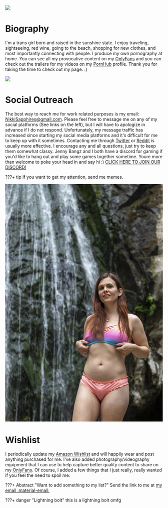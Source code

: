 <img width=700px src="img/banner.jpg"/>

# Biography

I'm a trans girl born and raised in the sunshine state. I enjoy traveling, sightseeing, red wine, going to the beach, shopping for new clothes, and most importantly connecting with people. I produce my own pornography at home. You can see all my provocative content on my [OnlyFans](https://onlyfans.com/nikkisapphire) and you can check out the trailers for my videos on my [PornHub](https://www.pornhub.com/model/nikkisapphire) profile. Thank you for taking the time to check out my page. :)

<img width=700px src="img/B27A1476.jpg"/>

# Social Outreach

The best way to reach me for work related purposes is my email: NikkiSapphires@gmail.com.  Please feel free to message me on any of my social platforms (See links on the left), but I will have to apologize in advance if I do not respond. Unfortunately, my message traffic has increased since starting my social media platforms and it's difficult for me to keep up with it sometimes. Contacting me through [Twitter](https://twitter.com/NikkiSapphire) or [Reddit](https://reddit.com/u/nikkisapphire) is usually more effective. I encourage any and all questions, just try to keep them somewhat classy.  Jenny Bangz and I both have a discord for gaming if you'd like to hang out and play some games together sometime.  Youre more than welcome to poke your head in and say hi :)  [CLICK HERE TO JOIN OUR DISCORD!](https://discord.gg/ZTMwJdqt4u)

???+ tip
    If you want to get my attention, send me memes.
    
<img width=700px src="img/450A5616.jpg"/>

# Wishlist

I periodically update my [Amazon Wishlist](https://amazon.com/gp/registry/wishlist/NCRLBSJ334NX) and will happily wear and post anything purchased for me. I've also added photography/videography equipment that I can use to help capture better quality content to share on my [OnlyFans](https://onlyfans.com/nikkisapphire). Of course, I added a few things that I just really, really wanted if you feel the need to spoil me.

???+ Abstract "Want to add something to my list?"
    Send the link to me at [my email :material-email:](mailto://nikkisapphires@gmail.com)

???+ danger "Lightning bolt"
    this is a lightning bolt omfg
